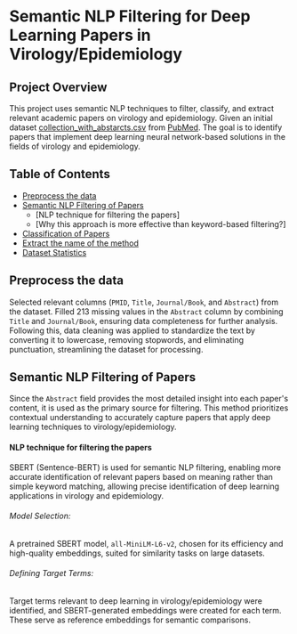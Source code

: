 # Semantic NLP Filtering for Deep Learning Papers in Virology/Epidemiology

## Project Overview
This project uses semantic NLP techniques to filter, classify, and extract relevant academic papers on virology and epidemiology. Given an initial dataset [collection_with_abstarcts.csv](https://github.com/Pravitha92/Semantic_NLP_Filtering/blob/main/collection_with_abstracts.csv) from [PubMed](https://pubmed.ncbi.nlm.nih.gov/). The goal is to identify papers that implement deep learning neural network-based solutions in the fields of virology and epidemiology.

## Table of Contents
* [Preprocess the data](https://github.com/Pravitha92/Semantic_NLP_Filtering/blob/main/README.md#preprocess-the-data)
* [Semantic NLP Filtering of Papers]()
    * [NLP technique for filtering the papers]
    * [Why this approach is more effective than keyword-based filtering?]
* [Classification of Papers]()
* [Extract the name of the method]()
* [Dataset Statistics]()

## Preprocess the data
Selected relevant columns (`PMID`, `Title`, `Journal/Book`, and `Abstract`) from the dataset. Filled 213 missing values in the `Abstract` column by combining 
`Title`  and `Journal/Book`, ensuring data completeness for further analysis. Following this, data cleaning was applied to standardize the text by converting it 
to lowercase, removing stopwords, and eliminating punctuation, streamlining the dataset for processing.

## Semantic NLP Filtering of Papers
Since the `Abstract` field provides the most detailed insight into each paper's content, it is used as the primary source for filtering. This method prioritizes contextual understanding to accurately capture papers that apply deep learning techniques to virology/epidemiology.
#### NLP technique for filtering the papers
SBERT (Sentence-BERT) is used for semantic NLP filtering, enabling more accurate identification of relevant papers based on meaning rather than simple keyword matching, allowing precise identification of deep learning applications in virology and epidemiology.
###### Model Selection: 
A pretrained SBERT model, `all-MiniLM-L6-v2`, chosen for its efficiency and high-quality embeddings, suited for similarity tasks on large datasets.
###### Defining Target Terms: 
Target terms relevant to deep learning in virology/epidemiology were identified, and SBERT-generated embeddings were created for each term. These serve as reference embeddings for semantic comparisons.

